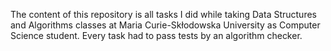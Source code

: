The content of this repository is all tasks I did while taking Data Structures and Algorithms classes at Maria Curie-Skłodowska University as Computer Science student. Every task had to pass tests by an algorithm checker.  
